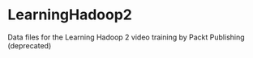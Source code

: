 # LearningHadoop2
Data files for the Learning Hadoop 2 video training by Packt Publishing (deprecated)
